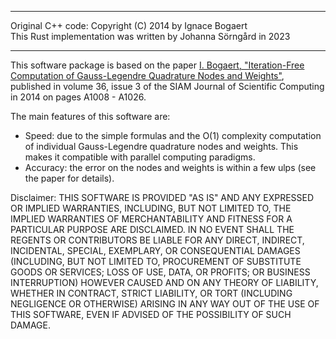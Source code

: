 ****************************************************************
Original C++ code: Copyright (C) 2014 by Ignace Bogaert  
This Rust implementation was written by Johanna Sörngård in 2023 
****************************************************************

This software package is based on the paper
   [I. Bogaert, "Iteration-Free Computation of Gauss-Legendre Quadrature Nodes and Weights"](https://doi.org/10.1137/140954969),
   published in volume 36, issue 3 of the SIAM Journal of Scientific Computing in 2014 on pages A1008 - A1026.

The main features of this software are:
- Speed: due to the simple formulas and the O(1) complexity computation of individual Gauss-Legendre 
  quadrature nodes and weights. This makes it compatible with parallel computing paradigms.
- Accuracy: the error on the nodes and weights is within a few ulps (see the paper for details).

Disclaimer:
THIS SOFTWARE IS PROVIDED "AS IS" AND ANY EXPRESSED OR IMPLIED WARRANTIES, INCLUDING, BUT NOT LIMITED TO, THE IMPLIED 
WARRANTIES OF MERCHANTABILITY AND FITNESS FOR A PARTICULAR PURPOSE ARE DISCLAIMED. IN NO EVENT SHALL THE REGENTS OR 
CONTRIBUTORS BE LIABLE FOR ANY DIRECT, INDIRECT, INCIDENTAL, SPECIAL, EXEMPLARY, OR CONSEQUENTIAL DAMAGES (INCLUDING, 
BUT NOT LIMITED TO, PROCUREMENT OF SUBSTITUTE GOODS OR SERVICES; LOSS OF USE, DATA, OR PROFITS; OR BUSINESS INTERRUPTION)
HOWEVER CAUSED AND ON ANY THEORY OF LIABILITY, WHETHER IN CONTRACT, STRICT LIABILITY, OR TORT (INCLUDING NEGLIGENCE OR 
OTHERWISE) ARISING IN ANY WAY OUT OF THE USE OF THIS SOFTWARE, EVEN IF ADVISED OF THE POSSIBILITY OF SUCH DAMAGE.